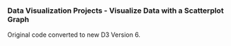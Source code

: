 ### Data Visualization Projects - Visualize Data with a Scatterplot Graph

Original code converted to new D3 Version 6.
